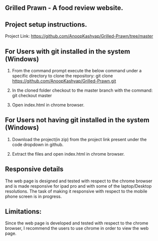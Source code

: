 ## Grilled Prawn - A food review website.


## Project setup instructions.

Project Link: https://github.com/AnoopKashyap/Grilled-Prawn/tree/master


## For Users with git installed in the system (Windows)

  01. From the command prompt execute the below command under a specific directory to clone the repository:
      git clone https://github.com/AnoopKashyap/Grilled-Prawn.git

  02. In the cloned folder checkout to the master branch with the command:
      git checkout master

  03. Open index.html in chrome browser.


## For Users not having git installed in the system (Windows)

  01. Download the project(in zip) from the project link present under the code dropdown in github.

  02. Extract the files and open index.html in chrome browser.


## Responsive details

The web page is designed and tested with respect to the chrome browser and is made responsive for ipad pro and with some of the laptop/Desktop resolutions.
The task of making it responsive with respect to the mobile phone screen is in progress.


## Limitations:

Since the web page is developed and tested with respect to the chrome browser, I recommend the users to use chrome in order to view the web page.
